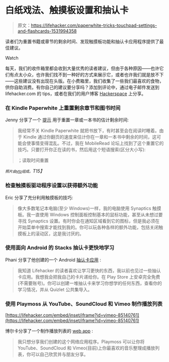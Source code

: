 # 白纸戏法、触摸板设置和抽认卡

> 原文：<https://lifehacker.com/paperwhite-tricks-touchpad-settings-and-flashcards-1531994358>

读者们为重置书籍或章节的剩余时间、发现触摸板功能和抽认卡应用程序提供了最佳建议。

Watch

每天，我们的收件箱里都会收到大量优秀的读者建议，但由于各种原因——也许它们有点太小众，也许我们找不到一种好的方式来展示它，或者也许我们就是放不下——这些建议没有出现在头版。在小费箱里，我们收集了一些我们最喜欢的食物，供你自助消费。有你自己的建议要分享吗？添加到评论中，通过电子邮件发送到 lifehacker.com 的 tips，或者在我们的用户博客 [Hackerspace](http://hackerspace.lifehacker.com) 上分享。

### 在 Kindle Paperwhite 上重置剩余章节和图书时间

Jenny 分享了一个 [提示](http://www.mobileread.com/forums/showthread.php?t=194368) 用于重置一章或一本书的估计剩余时间:

> 我经常不关 Kindle Paperwhite 就把书放下，有时甚至会在阅读时睡着。由于 Kindle 通过你翻页的速度来估计你在一章和一本书中剩余的时间，这可能会使事情变得混乱。不过，我在 MobileRead 论坛上找到了这个重置它的技巧。只要打开你正在读的书，然后用这个短语搜索(区分大小写):
> 
> ；读取时间重置

*<small>照片由</small>*[*<small>yto</small>*](https://secure.flickr.com/photos/yto/8198367984/sizes/z/in/photostream/)*<small>组成。</small>T15】*

### 检查触摸板驱动程序设置以获得额外功能

Eric 分享了充分利用触摸板的技巧:

> 像大多数笔记本电脑(至少 Windows)一样，我的电脑使用 Synaptics 触摸板。我一直使用 Windows 控制面板控制基本的鼠标功能，甚至从未想过要寻找 Synaptics 设置。有时你会在通知区域看到它的图标，但是我必须在开始菜单中搜索才能找到我的。你可以玩各种各样的额外功能，包括关闭触摸板上的滚动区，这是我讨厌的。

### 使用面向 Android 的 Stacks 抽认卡更快地学习

Phani 分享了他创建的一个 Android [抽认卡应用](https://play.google.com/store/apps/details?id=org.centum.android.stack&hl=en) :

> 我知道 Lifehacker 的读者喜欢让学习更快的东西，我以前也见过一些抽认卡应用。我想我会把我自己的卡片递给你。在 Play Store 上安卓完全免费(不需要账号)。你可以创建一堆抽认卡来学习你想学的任何东西，查看你的学习情况，并从 Quizlet 公共集导入。

### 使用 Playmoss 从 YouTube、SoundCloud 和 Vimeo 制作播放列表

 [https://lifehacker.com/embed/inset/iframe?id=vimeo-85140761](https://lifehacker.com/embed/inset/iframe?id=vimeo-85140761) 

博尔卡分享了一个制作播放列表的 [web app](http://www.playmoss.com/) :

> 我只想分享我们创建的这个网络应用程序。Playmoss 可以让你将 YouTube、SoundCloud 和 Vimeo(目前)上你最喜欢的音乐整理成播放列表，你可以自己欣赏并与朋友分享。